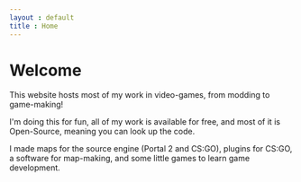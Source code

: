 ```yaml
---
layout : default
title : Home
---
```


# Welcome


This website hosts most of my work in video-games, from modding to game-making!

I'm doing this for fun, all of my work is available for free, and most of it is Open-Source, meaning you can look up the code.

I made maps for the source engine (Portal 2 and CS:GO), plugins for CS:GO, a software for map-making, and some little games to learn game development.
